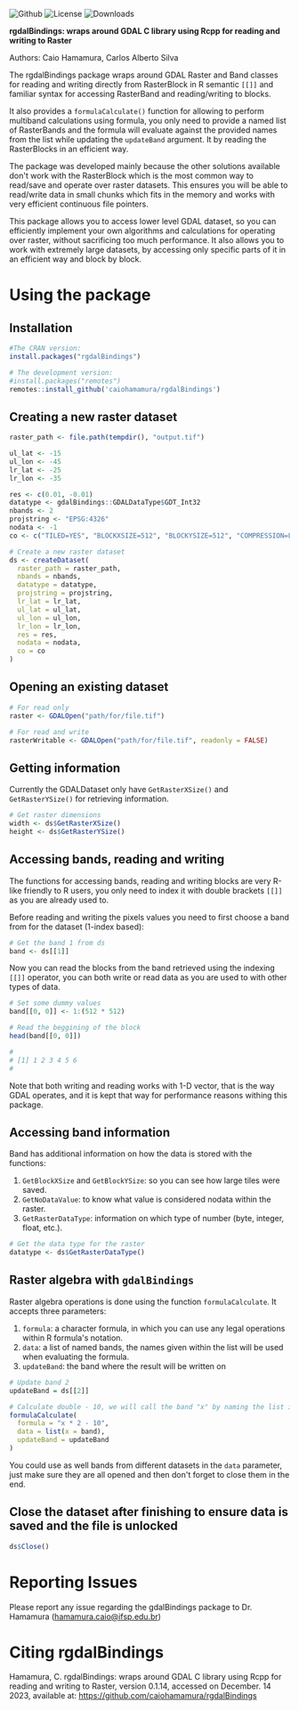 ![Github](https://img.shields.io/badge/Github-0.1.14-green.svg)
![License](https://img.shields.io/badge/Licence-GPL--3-blue.svg) 
![Downloads](https://cranlogs.r-pkg.org/badges/grand-total/rgdalBindings)

**rgdalBindings: wraps around GDAL C library using Rcpp for reading and writing to Raster**

Authors: Caio Hamamura, Carlos Alberto Silva

The rgdalBindings package wraps around GDAL Raster and Band classes for reading
and writing directly from RasterBlock in R semantic `[[]]` and familiar syntax
for accessing RasterBand and reading/writing to blocks.

It also provides a `formulaCalculate()` function for allowing to perform
multiband calculations using formula, you only need to provide a named list
of RasterBands and the formula will evaluate against the provided names from
the list while updating the `updateBand` argument. It by reading the
RasterBlocks in an efficient way.

The package was developed mainly because the other solutions available don't 
work with the RasterBlock which is the most common way to read/save and operate
over raster datasets. This ensures you will be able to read/write data in small
chunks which fits in the memory and works with very efficient continuous file
pointers. 

This package allows you to access lower level GDAL dataset, so you can
efficiently implement your own algorithms and calculations for operating over
raster, without sacrificing too much performance. It also allows you to work
with extremely large datasets, by accessing only specific parts of it in an
efficient way and block by block.

# Using the package

## Installation
```r
#The CRAN version:
install.packages("rgdalBindings")

# The development version:
#install.packages("remotes")
remotes::install_github('caiohamamura/rgdalBindings')
```


## Creating a new raster dataset
```r
raster_path <- file.path(tempdir(), "output.tif")

ul_lat <- -15
ul_lon <- -45
lr_lat <- -25
lr_lon <- -35

res <- c(0.01, -0.01)
datatype <- gdalBindings::GDALDataType$GDT_Int32
nbands <- 2
projstring <- "EPSG:4326"
nodata <- -1
co <- c("TILED=YES", "BLOCKXSIZE=512", "BLOCKYSIZE=512", "COMPRESSION=LZW")

# Create a new raster dataset
ds <- createDataset(
  raster_path = raster_path,
  nbands = nbands,
  datatype = datatype,
  projstring = projstring,
  lr_lat = lr_lat,
  ul_lat = ul_lat,
  ul_lon = ul_lon,
  lr_lon = lr_lon,
  res = res,
  nodata = nodata,
  co = co
)
```

## Opening an existing dataset

```r
# For read only
raster <- GDALOpen("path/for/file.tif")

# For read and write
rasterWritable <- GDALOpen("path/for/file.tif", readonly = FALSE)

```

## Getting information

Currently the GDALDataset only have `GetRasterXSize()` and `GetRasterYSize()`
for retrieving information.

```r
# Get raster dimensions
width <- ds$GetRasterXSize()
height <- ds$GetRasterYSize()
```

## Accessing bands, reading and writing

The functions for accessing bands, reading and writing blocks are 
very R-like friendly to R users, you only need to index it with double
brackets `[[]]` as you are already used to.

Before reading and writing the pixels values you need to first choose a
band from for the dataset (1-index based):

```r
# Get the band 1 from ds
band <- ds[[1]]
```

Now you can read the blocks from the band retrieved using the indexing `[[]]`
operator, you can both write or read data as you are used to with other types
of data.

```r
# Set some dummy values
band[[0, 0]] <- 1:(512 * 512)

# Read the beggining of the block
head(band[[0, 0]])

#
# [1] 1 2 3 4 5 6
#
```

Note that both writing and reading works with 1-D vector, that is the way GDAL
operates, and it is kept that way for performance reasons withing this package.


## Accessing band information

Band has additional information on how the data is stored with the functions:

1. `GetBlockXSize` and `GetBlockYSize`: so you can see how large tiles were
saved.
2. `GetNoDataValue`: to know what value is considered nodata within the raster.
3. `GetRasterDataType`: information on which type of number (byte, integer,
float, etc.).

```r
# Get the data type for the raster
datatype <- ds$GetRasterDataType()
```

## Raster algebra with `gdalBindings`

Raster algebra operations is done using the function `formulaCalculate`. It
accepts three parameters:

1. `formula`: a character formula, in which you can use any legal operations
within R formula's notation. 
2. `data`: a list of named bands, the names given within the list will be used
when evaluating the formula.
3. `updateBand`: the band where the result will be written on


```r
# Update band 2
updateBand = ds[[2]]

# Calculate double - 10, we will call the band "x" by naming the list index
formulaCalculate(
  formula = "x * 2 - 10",
  data = list(x = band),
  updateBand = updateBand
)
```

You could use as well bands from different datasets in the `data` parameter,
just make sure they are all opened and then don't forget to close them in the
end.

## Close the dataset after finishing to ensure data is saved and the file is unlocked

```r
ds$Close()
```

# Reporting Issues 
Please report any issue regarding the gdalBindings package to Dr. Hamamura (hamamura.caio@ifsp.edu.br)

# Citing rgdalBindings
Hamamura, C. rgdalBindings: wraps around GDAL C library using Rcpp for reading and writing to Raster, version 0.1.14, accessed on December. 14 2023, available at: <https://github.com/caiohamamura/rgdalBindings>

